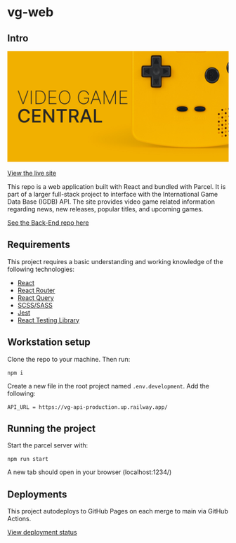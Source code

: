 # vg-web

## Intro

![Video Games Central](./docs/vg-central.png)

[View the live site](https://two-boys-and-a-dream.github.io/vg-web/)

This repo is a web application built with React and bundled with Parcel. It is part of a larger full-stack project to interface with the International Game Data Base (IGDB) API. The site provides video game related information regarding news, new releases, popular titles, and upcoming games.

[See the Back-End repo here](https://github.com/Two-Boys-and-a-Dream/vg-api)

## Requirements

This project requires a basic understanding and working knowledge of the following technologies:

-   [React](https://reactjs.org/)
-   [React Router](https://reactrouter.com/en/main)
-   [React Query](https://react-query-v3.tanstack.com/)
-   [SCSS/SASS](https://sass-lang.com/)
-   [Jest](https://jestjs.io/)
-   [React Testing Library](https://testing-library.com/docs/react-testing-library/intro/)

## Workstation setup

Clone the repo to your machine. Then run:

```
npm i
```

Create a new file in the root project named `.env.development`. Add the following:

```
API_URL = https://vg-api-production.up.railway.app/
```

## Running the project

Start the parcel server with:

```
npm run start
```

A new tab should open in your browser (localhost:1234/)

## Deployments

This project autodeploys to GitHub Pages on each merge to main via GitHub Actions.

[View deployment status](https://github.com/Two-Boys-and-a-Dream/vg-web/deployments/activity_log?environment=github-pages)
